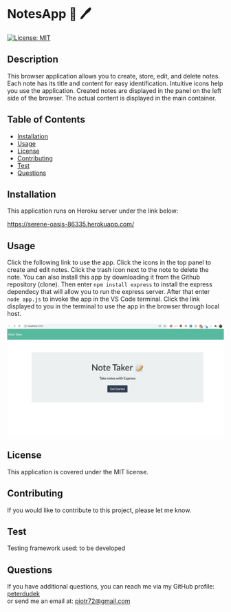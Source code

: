 
# NotesApp 📓 🖊️
[![License: MIT](https://img.shields.io/badge/License-MIT-yellow.svg)](https://opensource.org/licenses/MIT)

## Description
This browser application allows you to create, store, edit, and delete notes. Each note has its title and content for easy identification. Intuitive icons help you use the application. Created notes are displayed in the panel on the left side of the browser. The actual content is displayed in the main container.

## Table of Contents
* [Installation](#Installation)
* [Usage](#Usage)
* [License](#License)
* [Contributing](#Contributing)
* [Test](#Test)
* [Questions](#Questions)

## Installation


This application runs on Heroku server under the link below:

https://serene-oasis-86335.herokuapp.com/


## Usage
Click the following link to use the app. Click the icons in the top panel to create and edit notes. Click the trash icon next to the note to delete the note. You can also install this app by downloading it from the Github repository (clone). Then enter `npm install express` to install the express dependecy that will allow you to run the express server. After that enter `node app.js` to invoke the app in the VS Code terminal. Click the link displayed to you in the terminal to use the app in the browser through local host.


<p align="center">
  <img src="./public/assets/img/notetaker.png">
</p>


## License
This application is covered under the MIT license.

## Contributing
If you would like to contribute to this project, please let me know.

## Test
Testing framework used: to be developed

## Questions
If you have additional questions, you can reach me via my GitHub profile: [peterdudek](https://github.com/peterdudek)<br/>
or send me an email at: piotr72@gmail.com
